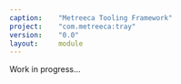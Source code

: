 ```yaml
---
caption:    "Metreeca Tooling Framework"
project:    "com.metreeca:tray"
version:    "0.0"
layout:     module
---
```


<p class="warning">Work in progress…</p>
